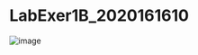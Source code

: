 # LabExer1B_2020161610
 
![image](https://user-images.githubusercontent.com/101295973/162866777-908e0bb1-33b6-4082-bf75-3462cdb25058.png)
